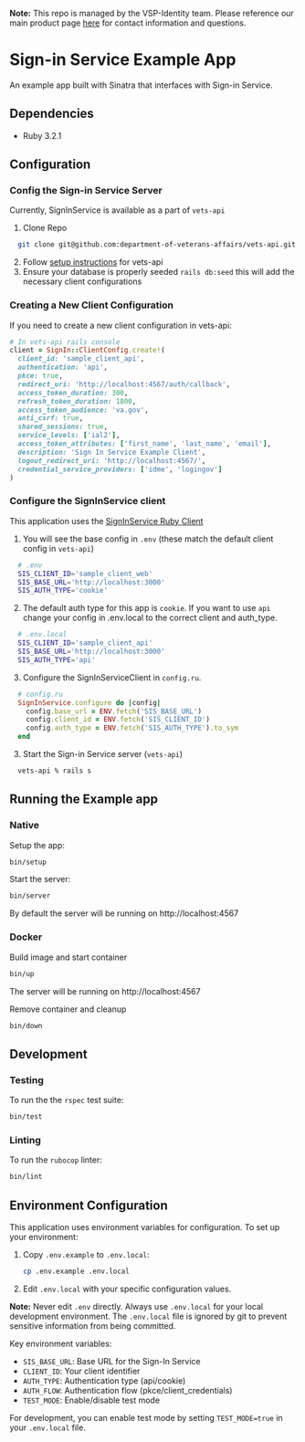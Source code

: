 **Note:** This repo is managed by the VSP-Identity team. Please reference our main product page [here](https://github.com/department-of-veterans-affairs/va.gov-team/blob/master/products/identity/README.md) for contact information and questions.

# Sign-in Service Example App

An example app built with Sinatra that interfaces with Sign-in Service.

## Dependencies
- Ruby 3.2.1

## Configuration
### Config the Sign-in Service Server
Currently, SignInService is available as a part of `vets-api`

1. Clone Repo
  ```bash
    git clone git@github.com:department-of-veterans-affairs/vets-api.git
  ```
2. Follow [setup instructions](git@github.com:department-of-veterans-affairs/vets-api.git) for vets-api
3. Ensure your database is properly seeded `rails db:seed` this will add the necessary client configurations

### Creating a New Client Configuration
If you need to create a new client configuration in vets-api:

```ruby
# In vets-api rails console
client = SignIn::ClientConfig.create!(
  client_id: 'sample_client_api',
  authentication: 'api',
  pkce: true,
  redirect_uri: 'http://localhost:4567/auth/callback',
  access_token_duration: 300,
  refresh_token_duration: 1800,
  access_token_audience: 'va.gov',
  anti_csrf: true,
  shared_sessions: true,
  service_levels: ['ial2'],
  access_token_attributes: ['first_name', 'last_name', 'email'],
  description: 'Sign In Service Example Client',
  logout_redirect_uri: 'http://localhost:4567/',
  credential_service_providers: ['idme', 'logingov']
)
```

### Configure the SignInService client
This application uses the [SignInService Ruby Client](docs/sign_in_service_ruby_client.md)

1. You will see the base config in `.env` (these match the default client config in `vets-api`)
```bash
  # .env
  SIS_CLIENT_ID='sample_client_web'
  SIS_BASE_URL='http://localhost:3000'
  SIS_AUTH_TYPE='cookie'
```
2. The default auth type for this app is `cookie`. If you want to use `api` change your config in .env.local to
the correct client and auth_type.
```bash
  # .env.local
  SIS_CLIENT_ID='sample_client_api'
  SIS_BASE_URL='http://localhost:3000'
  SIS_AUTH_TYPE='api'
```

3. Configure the SignInServiceClient in `config.ru`.
```ruby
  # config.ru
  SignInService.configure do |config|
    config.base_url = ENV.fetch('SIS_BASE_URL')
    config.client_id = ENV.fetch('SIS_CLIENT_ID')
    config.auth_type = ENV.fetch('SIS_AUTH_TYPE').to_sym
  end
```

3. Start the Sign-in Service server (`vets-api`)
```bash
  vets-api % rails s
```

## Running the Example app
### Native
Setup the app:
```bash
bin/setup
```
Start the server:
```bash
bin/server
```
By default the server will be running on http://localhost:4567

### Docker
Build image and start container
```bash
bin/up
```
The server will be running on http://localhost:4567

Remove container and cleanup
```bash
bin/down
```

## Development

### Testing
To run the the `rspec` test suite:
```bash
bin/test
```

### Linting
To run the `rubocop` linter:
```bash
bin/lint
```

## Environment Configuration

This application uses environment variables for configuration. To set up your environment:

1. Copy `.env.example` to `.env.local`:
   ```bash
   cp .env.example .env.local
   ```

2. Edit `.env.local` with your specific configuration values.

**Note:** Never edit `.env` directly. Always use `.env.local` for your local development environment. The `.env.local` file is ignored by git to prevent sensitive information from being committed.

Key environment variables:
- `SIS_BASE_URL`: Base URL for the Sign-In Service
- `CLIENT_ID`: Your client identifier
- `AUTH_TYPE`: Authentication type (api/cookie)
- `AUTH_FLOW`: Authentication flow (pkce/client_credentials)
- `TEST_MODE`: Enable/disable test mode

For development, you can enable test mode by setting `TEST_MODE=true` in your `.env.local` file.
